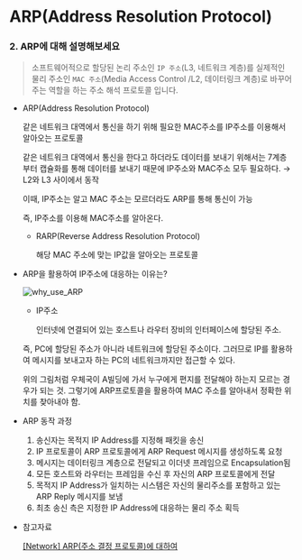 # ARP(Address Resolution Protocol)

### 2. ARP에 대해 설명해보세요

> 소프트웨어적으로 할당된 논리 주소인 `IP 주소`(L3, 네트워크 계층)를 실제적인 물리 주소인 `MAC 주소`(Media Access Control /L2, 데이터링크 계층)로 바꾸어주는 역할을 하는 주소 해석 프로토콜 입니다.
> 
- ARP(Address Resolution Protocol)
    
    같은 네트워크 대역에서 통신을 하기 위해 필요한 MAC주소를 IP주소를 이용해서 알아오는 프로토콜
    
    같은 네트워크 대역에서 통신을 한다고 하더라도 데이터를 보내기 위해서는 7계층부터 캡슐화를 통해 데이터를 보내기 때문에 IP주소와 MAC주소 모두 필요하다. → L2와 L3 사이에서 동작
    
    이때, IP주소는 알고 MAC 주소는 모르더라도 ARP를 통해 통신이 가능
    
    즉, IP주소를 이용해 MAC주소를 알아온다.
    
    - RARP(Reverse Address Resolution Protocol)
        
        해당 MAC 주소에 맞는 IP값을 알아오는 프로토콜
        
- ARP을 활용하여 IP주소에 대응하는 이유는?
    
    ![why_use_ARP](https://user-images.githubusercontent.com/88701965/227700077-ac8b630b-0ac4-4a12-a94d-8ab7caf1a666.png)
    
    - IP주소
        
        인터넷에 연결되어 있는 호스트나 라우터 장비의 인터페이스에 할당된 주소.
        
    
    즉, PC에 할당된 주소가 아니라 네트워크에 할당된 주소이다. 그러므로 IP를 활용하여 메시지를 보내고자 하는 PC의 네트워크까지만 접근할 수 있다.
    
    위의 그림처럼 우체국이 A빌딩에 가서 누구에게 편지를 전달해야 하는지 모르는 경우가 되는 것. 그렇기에 ARP프로토콜을 활용하여 MAC 주소를 알아내서 정확한 위치를 찾아내야 함.
    
- ARP 동작 과정
    1. 송신자는 목적지 IP Address를 지정해 패킷을 송신
    2. IP 프로토콜이 ARP 프로토콜에게 ARP Request 메시지를 생성하도록 요청
    3. 메시지는 데이터링크 계층으로 전달되고 이더넷 프레임으로 Encapsulation됨
    4. 모든 호스트와 라우터는 프레임을 수신 후 자신의 ARP 프로토콜에게 전달
    5. 목적지 IP Address가 일치하는 시스템은 자신의 물리주소를 포함하고 있는 ARP Reply 메시지를 보냄
    6. 최초 송신 측은 지정한 IP Address에 대응하는 물리 주소 획득

- 참고자료
    
    [[Network] ARP(주소 결정 프로토콜)에 대하여](https://coding-factory.tistory.com/720)
